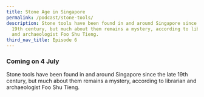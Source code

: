 ```yaml
---
title: Stone Age in Singapore
permalink: /podcast/stone-tools/
description: Stone tools have been found in and around Singapore since the late
  19th century, but much about them remains a mystery, according to librarian
  and archaeologist Foo Shu Tieng.
third_nav_title: Episode 6
---
```

### Coming on 4 July

Stone tools have been found in and around Singapore since the late 19th century, but much about them remains a mystery, according to librarian and archaeologist Foo Shu Tieng.